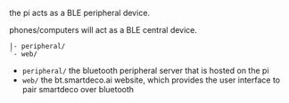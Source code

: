 the pi acts as a BLE peripheral device.

phones/computers will act as a BLE central device.

```
|- peripheral/
`- web/
```

* `peripheral/` the bluetooth peripheral server that is hosted on the pi
* `web/` the bt.smartdeco.ai website, which provides the user interface to pair smartdeco over bluetooth
